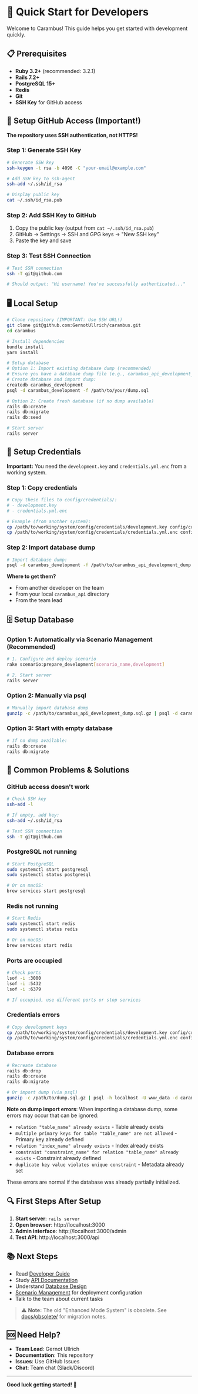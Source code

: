 # 🚀 **Quick Start for Developers**

Welcome to Carambus! This guide helps you get started with development quickly.

## 📋 **Prerequisites**

- **Ruby 3.2+** (recommended: 3.2.1)
- **Rails 7.2+**
- **PostgreSQL 15+**
- **Redis**
- **Git**
- **SSH Key** for GitHub access

## 🔑 **Setup GitHub Access (Important!)**

**The repository uses SSH authentication, not HTTPS!**

### **Step 1: Generate SSH Key**
```bash
# Generate SSH key
ssh-keygen -t rsa -b 4096 -C "your-email@example.com"

# Add SSH key to ssh-agent
ssh-add ~/.ssh/id_rsa

# Display public key
cat ~/.ssh/id_rsa.pub
```

### **Step 2: Add SSH Key to GitHub**
1. Copy the public key (output from `cat ~/.ssh/id_rsa.pub`)
2. GitHub → Settings → SSH and GPG keys → "New SSH key"
3. Paste the key and save

### **Step 3: Test SSH Connection**
```bash
# Test SSH connection
ssh -T git@github.com

# Should output: "Hi username! You've successfully authenticated..."
```

## 🖥️ **Local Setup**

```bash
# Clone repository (IMPORTANT: Use SSH URL!)
git clone git@github.com:GernotUllrich/carambus.git
cd carambus

# Install dependencies
bundle install
yarn install

# Setup database
# Option 1: Import existing database dump (recommended)
# Ensure you have a database dump file (e.g., carambus_api_development_YYYYMMDD_HHMMSS.sql)
# Create database and import dump:
createdb carambus_development
psql -d carambus_development -f /path/to/your/dump.sql

# Option 2: Create fresh database (if no dump available)
rails db:create
rails db:migrate
rails db:seed

# Start server
rails server
```

## 🔑 **Setup Credentials**

**Important:** You need the `development.key` and `credentials.yml.enc` from a working system.

### **Step 1: Copy credentials**
```bash
# Copy these files to config/credentials/:
# - development.key
# - credentials.yml.enc

# Example (from another system):
cp /path/to/working/system/config/credentials/development.key config/credentials/
cp /path/to/working/system/config/credentials/credentials.yml.enc config/credentials/
```

### **Step 2: Import database dump**
```bash
# Import database dump:
psql -d carambus_development -f /path/to/carambus_api_development_dump.sql
```

**Where to get them?**
- From another developer on the team
- From your local `carambus_api` directory
- From the team lead

## 🗄️ **Setup Database**

### **Option 1: Automatically via Scenario Management (Recommended)**
```bash
# 1. Configure and deploy scenario
rake scenario:prepare_development[scenario_name,development]

# 2. Start server
rails server
```

### **Option 2: Manually via psql**
```bash
# Manually import database dump
gunzip -c /path/to/carambus_api_development_dump.sql.gz | psql -d carambus_development
```

### **Option 3: Start with empty database**
```bash
# If no dump available:
rails db:create
rails db:migrate
```

## 🚨 **Common Problems & Solutions**

### **GitHub access doesn't work**
```bash
# Check SSH key
ssh-add -l

# If empty, add key:
ssh-add ~/.ssh/id_rsa

# Test SSH connection
ssh -T git@github.com
```

### **PostgreSQL not running**
```bash
# Start PostgreSQL
sudo systemctl start postgresql
sudo systemctl status postgresql

# Or on macOS:
brew services start postgresql
```

### **Redis not running**
```bash
# Start Redis
sudo systemctl start redis
sudo systemctl status redis

# Or on macOS:
brew services start redis
```

### **Ports are occupied**
```bash
# Check ports
lsof -i :3000
lsof -i :5432
lsof -i :6379

# If occupied, use different ports or stop services
```

### **Credentials errors**
```bash
# Copy development keys
cp /path/to/working/system/config/credentials/development.key config/credentials/
cp /path/to/working/system/config/credentials/credentials.yml.enc config/credentials/
```

### **Database errors**
```bash
# Recreate database
rails db:drop
rails db:create
rails db:migrate

# Or import dump (via psql)
gunzip -c /path/to/dump.sql.gz | psql -h localhost -U www_data -d carambus_api_development
```

**Note on dump import errors**: When importing a database dump, some errors may occur that can be ignored:
- `relation "table_name" already exists` - Table already exists
- `multiple primary keys for table "table_name" are not allowed` - Primary key already defined
- `relation "index_name" already exists` - Index already exists
- `constraint "constraint_name" for relation "table_name" already exists` - Constraint already defined
- `duplicate key value violates unique constraint` - Metadata already set

These errors are normal if the database was already partially initialized.

## 🔍 **First Steps After Setup**

1. **Start server**: `rails server`
2. **Open browser**: http://localhost:3000
3. **Admin interface**: http://localhost:3000/admin
4. **Test API**: http://localhost:3000/api

## 📚 **Next Steps**

- Read [Developer Guide](DEVELOPER_GUIDE.md)
- Study [API Documentation](API.md)
- Understand [Database Design](database_design.md)
- [Scenario Management](scenario_management.en.md) for deployment configuration
- Talk to the team about current tasks

> ⚠️ **Note:** The old "Enhanced Mode System" is obsolete. See [docs/obsolete/](obsolete/) for migration notes.

## 🆘 **Need Help?**

- **Team Lead**: Gernot Ullrich
- **Documentation**: This repository
- **Issues**: Use GitHub Issues
- **Chat**: Team chat (Slack/Discord)

---

**Good luck getting started! 🎯** 